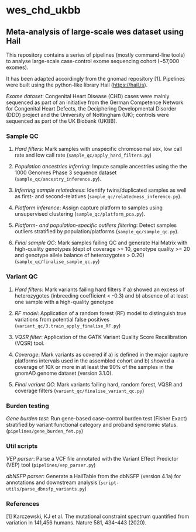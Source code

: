 # wes_chd_ukbb


## Meta-analysis of large-scale wes dataset using Hail

This repository contains a series of pipelines (mostly command-line tools) to analyse large-scale 
case-control exome sequencing cohort (~57,000 exomes).


It has been adapted accordingly from the gnomad repository [1]. Pipelines were built using the python-like library
Hail (https://hail.is).


*Exome dataset*: Congenital Heart Disease (CHD) cases were mainly sequenced as part of an initiative from the German 
Competence Network for Congenital Heart Defects, the Deciphering Developmental Disorder (DDD) project and the 
University of Nottingham (UK); controls were sequenced as part of the UK Biobank (UKBB). 


### Sample QC
1. *Hard filters*: Mark samples with unspecific chromosomal sex, low call rate and low call rate
    (`sample_qc/apply_hard_filters.py`)
    
2. *Population ancestries inferring*: Impute sample ancestries using the the 1000 Genomes Phase 3 sequence dataset 
    (`sample_qc/ancestry_inference.py`).
    
3. *Inferring sample relatedness*: Identify twins/duplicated samples as well as first- and second-relatives 
    (`sample_qc/relatedness_inference.py`).
    
4. *Platform inference*: Assign capture platform to samples using unsupervised clustering 
    (`sample_qc/platform_pca.py`).
    
5. *Platform- and population-specific outliers filtering*: Detect samples outliers stratified by population/platforms 
    (`sample_qc/sample_qc.py`).
    
6. *Final sample QC*: Mark samples failing QC and generate HailMatrix with high-quality genotypes (dept of coverage >= 10, 
    genotype quality >= 20 and genotype allele balance of heterozygotes > 0.20)
    (`sample_qc/finalise_sample_qc.py`)

### Variant QC
1. *Hard filters*: Mark variants failing hard filters if a) showed an excess of heterozygotes
    (inbreeding coefficient < -0.3) and b) absence of at least one sample with a high-quality genotype
                      
2. *RF model*: Application of a random forest (RF) model to distinguish true variations from potential false positives
    (`variant_qc/3.train_apply_finalise_RF.py`)
 
3. *VQSR filter*: Application of the GATK Variant Quality Score Recalibration (VQSR) tool.

4. *Coverage*: Mark variants as covered if a) is defined in the major capture platforms intervals used in the 
               assembled cohort and b) showed a coverage of 10X or more in at least the 90% of the samples in 
               the gnomAD genome dataset (version 3.1.0).
               
5. *Final variant QC*: Mark variants failing hard, random forest, VQSR and coverage filters
    (`variant_qc/finalise_variant_qc.py`)                

               
### Burden testing
*Gene burden test*: Run gene-based case-control burden test (Fisher Exact) stratified by variant functional category 
and proband syndromic status. (`pipelines/gene_burden_fet.py`)


### Util scripts
*VEP parser*: Parse a VCF file annotated with the Variant Effect Predictor (VEP) tool
 (`pipelines/vep_parser.py`)

*dbNSFP parser*: Generate a HailTable from the dbNSFP (version 4.1a) for annotations and downstream analysis
 (`script-utils/parse_dbnsfp_variants.py`)


### References
[1] Karczewski, KJ et al. The mutational constraint spectrum quantified from variation in 141,456 humans.
    Nature 581, 434–443 (2020).
         


